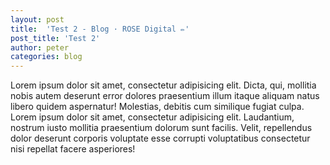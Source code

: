 ```yaml
---
layout: post
title:  'Test 2 - Blog · ROSE Digital ✏'
post_title: 'Test 2'
author: peter
categories: blog
---
```


Lorem ipsum dolor sit amet, consectetur adipisicing elit. Dicta, qui, mollitia nobis autem deserunt error dolores praesentium illum itaque aliquam natus libero quidem aspernatur! Molestias, debitis cum similique fugiat culpa. Lorem ipsum dolor sit amet, consectetur adipisicing elit. Laudantium, nostrum iusto mollitia praesentium dolorum sunt facilis. Velit, repellendus dolor deserunt corporis voluptate esse corrupti voluptatibus consectetur nisi repellat facere asperiores!
